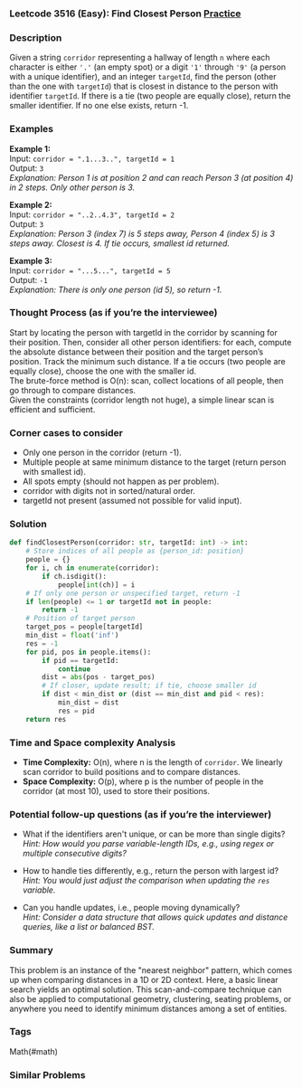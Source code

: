 ### Leetcode 3516 (Easy): Find Closest Person [Practice](https://leetcode.com/problems/find-closest-person/)

### Description  
Given a string `corridor` representing a hallway of length `n` where each character is either `'.'` (an empty spot) or a digit `'1'` through `'9'` (a person with a unique identifier), and an integer `targetId`, find the person (other than the one with `targetId`) that is closest in distance to the person with identifier `targetId`. If there is a tie (two people are equally close), return the smaller identifier. If no one else exists, return -1.

### Examples  

**Example 1:**  
Input: `corridor = ".1...3..", targetId = 1`  
Output: `3`  
*Explanation: Person 1 is at position 2 and can reach Person 3 (at position 4) in 2 steps. Only other person is 3.*

**Example 2:**  
Input: `corridor = "..2..4.3", targetId = 2`  
Output: `3`  
*Explanation: Person 3 (index 7) is 5 steps away, Person 4 (index 5) is 3 steps away. Closest is 4. If tie occurs, smallest id returned.*

**Example 3:**  
Input: `corridor = "...5...", targetId = 5`  
Output: `-1`  
*Explanation: There is only one person (id 5), so return -1.*

### Thought Process (as if you’re the interviewee)  
Start by locating the person with targetId in the corridor by scanning for their position. Then, consider all other person identifiers: for each, compute the absolute distance between their position and the target person’s position. Track the minimum such distance. If a tie occurs (two people are equally close), choose the one with the smaller id.  
The brute-force method is O(n): scan, collect locations of all people, then go through to compare distances.  
Given the constraints (corridor length not huge), a simple linear scan is efficient and sufficient.

### Corner cases to consider  
- Only one person in the corridor (return -1).
- Multiple people at same minimum distance to the target (return person with smallest id).
- All spots empty (should not happen as per problem).
- corridor with digits not in sorted/natural order.
- targetId not present (assumed not possible for valid input).

### Solution

```python
def findClosestPerson(corridor: str, targetId: int) -> int:
    # Store indices of all people as {person_id: position}
    people = {}
    for i, ch in enumerate(corridor):
        if ch.isdigit():
            people[int(ch)] = i
    # If only one person or unspecified target, return -1
    if len(people) <= 1 or targetId not in people:
        return -1
    # Position of target person
    target_pos = people[targetId]
    min_dist = float('inf')
    res = -1
    for pid, pos in people.items():
        if pid == targetId:
            continue
        dist = abs(pos - target_pos)
        # If closer, update result; if tie, choose smaller id
        if dist < min_dist or (dist == min_dist and pid < res):
            min_dist = dist
            res = pid
    return res
```

### Time and Space complexity Analysis  

- **Time Complexity:** O(n), where n is the length of `corridor`. We linearly scan corridor to build positions and to compare distances.
- **Space Complexity:** O(p), where p is the number of people in the corridor (at most 10), used to store their positions.

### Potential follow-up questions (as if you’re the interviewer)  

- What if the identifiers aren't unique, or can be more than single digits?  
  *Hint: How would you parse variable-length IDs, e.g., using regex or multiple consecutive digits?*

- How to handle ties differently, e.g., return the person with largest id?  
  *Hint: You would just adjust the comparison when updating the `res` variable.*

- Can you handle updates, i.e., people moving dynamically?  
  *Hint: Consider a data structure that allows quick updates and distance queries, like a list or balanced BST.*

### Summary
This problem is an instance of the "nearest neighbor" pattern, which comes up when comparing distances in a 1D or 2D context. Here, a basic linear search yields an optimal solution. This scan-and-compare technique can also be applied to computational geometry, clustering, seating problems, or anywhere you need to identify minimum distances among a set of entities.

### Tags
Math(#math)

### Similar Problems
